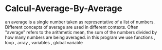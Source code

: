 # Calcul-Average-By-Average
an average is a single number taken as representative of a list of numbers. Different concepts of average are used in different contexts. Often "average" refers to the arithmetic mean, the sum of the numbers divided by how many numbers are being averaged. in this program we use functions , loop  , array , variables , global variable
